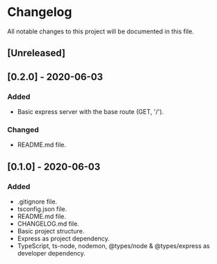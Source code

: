 # Changelog

All notable changes to this project will be documented in this file.

## [Unreleased]

## [0.2.0] - 2020-06-03

### Added

- Basic express server with the base route (GET, '/').

### Changed

- README.md file.

## [0.1.0] - 2020-06-03

### Added

- .gitignore file.
- tsconfig.json file.
- README.md file.
- CHANGELOG.md file.
- Basic project structure.
- Express as project dependency.
- TypeScript, ts-node, nodemon, @types/node & @types/express as developer dependency.
